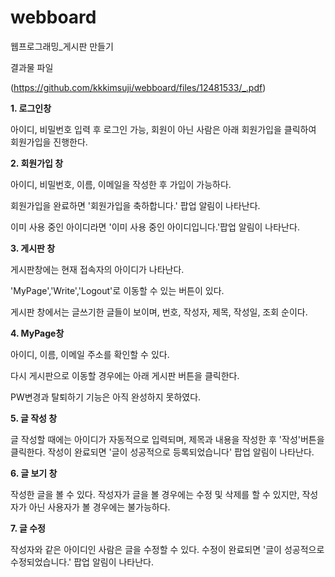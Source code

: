# webboard

웹프로그래밍_게시판 만들기

결과물 파일 

(https://github.com/kkkimsuji/webboard/files/12481533/_.pdf)

**1. 로그인창**
   
   아이디, 비밀번호 입력 후 로그인 가능, 회원이 아닌 사람은 아래 회원가입을 클릭하여 회원가입을 진행한다.
   
**2. 회원가입 창**

   아이디, 비밀번호, 이름, 이메일을 작성한 후 가입이 가능하다.

   회원가입을 완료하면 '회원가입을 축하합니다.' 팝업 알림이 나타난다.
 
  이미 사용 중인 아이디라면 '이미 사용 중인 아이디입니다.'팝업 알림이 나타난다. 

**3. 게시판 창**

   게시판창에는 현재 접속자의 아이디가 나타난다.

   'MyPage','Write','Logout'로 이동할 수 있는 버튼이 있다.

   게시판 창에서는 글쓰기한 글들이 보이며, 번호, 작성자, 제목, 작성일, 조회 순이다.

**4. MyPage창**

   아이디, 이름, 이메일 주소를 확인할 수 있다.

   다시 게시판으로 이동할 경우에는 아래 게시판 버튼을 클릭한다.

   PW변경과 탈퇴하기 기능은 아직 완성하지 못하였다.

**5. 글 작성 창**


   글 작성할 때에는 아이디가 자동적으로 입력되며, 제목과 내용을 작성한 후 '작성'버튼을 클릭한다. 작성이 완료되면 '글이 성공적으로 등록되었습니다' 팝업 알림이 나타난다. 

**6. 글 보기 창**

   작성한 글을 볼 수 있다. 작성자가 글을 볼 경우에는 수정 및 삭제를 할 수 있지만, 작성자가 아닌 사용자가 볼 경우에는 불가능하다. 

**7.  글 수정**

   작성자와 같은 아이디인 사람은 글을 수정할 수 있다. 수정이 완료되면 '글이 성공적으로 수정되었습니다.' 팝업 알림이 나타난다.

